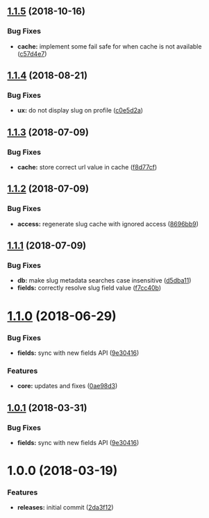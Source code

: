 <a name="1.1.5"></a>
## [1.1.5](https://github.com/hypeJunctionPro/Elgg3-hypeSlug/compare/1.1.4...1.1.5) (2018-10-16)


### Bug Fixes

* **cache:** implement some fail safe for when cache is not available ([c57d4e7](https://github.com/hypeJunctionPro/Elgg3-hypeSlug/commit/c57d4e7))



<a name="1.1.4"></a>
## [1.1.4](https://github.com/hypeJunctionPro/Elgg3-hypeSlug/compare/1.1.3...1.1.4) (2018-08-21)


### Bug Fixes

* **ux:** do not display slug on profile ([c0e5d2a](https://github.com/hypeJunctionPro/Elgg3-hypeSlug/commit/c0e5d2a))



<a name="1.1.3"></a>
## [1.1.3](https://github.com/hypeJunctionPro/Elgg3-hypeSlug/compare/1.1.2...1.1.3) (2018-07-09)


### Bug Fixes

* **cache:** store correct url value in cache ([f8d77cf](https://github.com/hypeJunctionPro/Elgg3-hypeSlug/commit/f8d77cf))



<a name="1.1.2"></a>
## [1.1.2](https://github.com/hypeJunctionPro/Elgg3-hypeSlug/compare/1.1.1...1.1.2) (2018-07-09)


### Bug Fixes

* **access:** regenerate slug cache with ignored access ([8696bb9](https://github.com/hypeJunctionPro/Elgg3-hypeSlug/commit/8696bb9))



<a name="1.1.1"></a>
## [1.1.1](https://github.com/hypeJunctionPro/Elgg3-hypeSlug/compare/1.1.0...1.1.1) (2018-07-09)


### Bug Fixes

* **db:** make slug metadata searches case insensitive ([d5dba11](https://github.com/hypeJunctionPro/Elgg3-hypeSlug/commit/d5dba11))
* **fields:** correctly resolve slug field value ([f7cc40b](https://github.com/hypeJunctionPro/Elgg3-hypeSlug/commit/f7cc40b))



<a name="1.1.0"></a>
# [1.1.0](https://github.com/hypeJunctionPro/Elgg3-hypeSlug/compare/1.0.0...1.1.0) (2018-06-29)


### Bug Fixes

* **fields:** sync with new fields API ([9e30416](https://github.com/hypeJunctionPro/Elgg3-hypeSlug/commit/9e30416))


### Features

* **core:** updates and fixes ([0ae98d3](https://github.com/hypeJunctionPro/Elgg3-hypeSlug/commit/0ae98d3))



<a name="1.0.1"></a>
## [1.0.1](https://github.com/hypeJunctionPro/Elgg3-hypeSlug/compare/1.0.0...1.0.1) (2018-03-31)


### Bug Fixes

* **fields:** sync with new fields API ([9e30416](https://github.com/hypeJunctionPro/Elgg3-hypeSlug/commit/9e30416))



<a name="1.0.0"></a>
# 1.0.0 (2018-03-19)


### Features

* **releases:** initial commit ([2da3f12](https://github.com/hypeJunctionPro/Elgg3-hypeSlug/commit/2da3f12))



